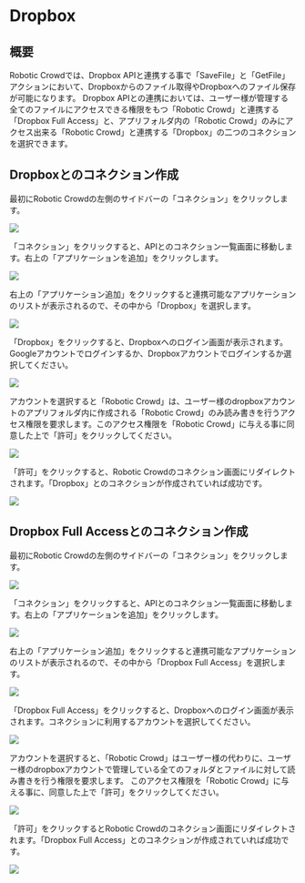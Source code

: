 # Dropbox

## 概要

Robotic Crowdでは、Dropbox APIと連携する事で「SaveFile」と「GetFile」アクションにおいて、Dropboxからのファイル取得やDropboxへのファイル保存が可能になります。 Dropbox APIとの連携においては、ユーザー様が管理する全てのファイルにアクセスできる権限をもつ「Robotic Crowd」と連携する「Dropbox Full Access」と、アプリフォルダ内の「Robotic Crowd」のみにアクセス出来る「Robotic Crowd」と連携する「Dropbox」の二つのコネクションを選択できます。

## Dropboxとのコネクション作成

最初にRobotic Crowdの左側のサイドバーの「コネクション」をクリックします。

![](../.gitbook/assets/connection_click.png)

「コネクション」をクリックすると、APIとのコネクション一覧画面に移動します。右上の「アプリケーションを追加」をクリックします。

![](../.gitbook/assets/connection_ui.png)

右上の「アプリケーション追加」をクリックすると連携可能なアプリケーションのリストが表示されるので、その中から「Dropbox」を選択します。

![](../.gitbook/assets/connection_list_dropbox.png)

「Dropbox」をクリックすると、Dropboxへのログイン画面が表示されます。Googleアカウントでログインするか、Dropboxアカウントでログインするか選択してください。

![](../.gitbook/assets/dropbox_account.png)

アカウントを選択すると「Robotic Crowd」は、ユーザー様のdropboxアカウントのアプリフォルダ内に作成される「Robotic Crowd」のみ読み書きを行うアクセス権限を要求します。このアクセス権限を「Robotic Crowd」に与える事に同意した上で「許可」をクリックしてください。

![](../.gitbook/assets/dropbox_integration.png)

「許可」をクリックすると、Robotic Crowdのコネクション画面にリダイレクトされます。「Dropbox」とのコネクションが作成されていれば成功です。

![](../.gitbook/assets/set_dropbox.png)

## Dropbox Full Accessとのコネクション作成

最初にRobotic Crowdの左側のサイドバーの「コネクション」をクリックします。

![](../.gitbook/assets/connection_click.png)

「コネクション」をクリックすると、APIとのコネクション一覧画面に移動します。右上の「アプリケーションを追加」をクリックします。

![](../.gitbook/assets/connection_ui.png)

右上の「アプリケーション追加」をクリックすると連携可能なアプリケーションのリストが表示されるので、その中から「Dropbox Full Access」を選択します。

![](../.gitbook/assets/connection_list_dropbox_full.png)

「Dropbox Full Access」をクリックすると、Dropboxへのログイン画面が表示されます。コネクションに利用するアカウントを選択してください。

![](../.gitbook/assets/dropbox_account.png)

アカウントを選択すると、「Robotic Crowd」はユーザー様の代わりに、ユーザー様のdropboxアカウントで管理している全てのフォルダとファイルに対して読み書きを行う権限を要求します。 このアクセス権限を「Robotic Crowd」に与える事に、同意した上で「許可」をクリックしてください。

![](../.gitbook/assets/dropbox_full_integration.png)

「許可」をクリックするとRobotic Crowdのコネクション画面にリダイレクトされます。「Dropbox Full Access」とのコネクションが作成されていれば成功です。

![](../.gitbook/assets/set_dropbox_full.png)

